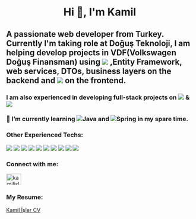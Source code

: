 <h1 align="center">Hi 👋, I'm Kamil</h1>

##    A passionate web developer from Turkey. Currently I'm taking role at Doğuş Teknoloji, I am helping develop projects in VDF(Volkswagen Doğuş Finansman) using ![](https://img.shields.io/badge/.NET-512BD4?style=for-the-badge&logo=dotnet&logoColor=white) ,Entity Framework, web services, DTOs, business layers on the backend and ![](https://img.shields.io/badge/Vue.js-35495E?style=for-the-badge&logo=vuedotjs&logoColor=4FC08D) on the frontend.

### I am also  experienced in developing full-stack projects on <img src="https://img.shields.io/badge/PHP-777BB4?style=for-the-badge&logo=php&logoColor=white" /> & <img src="https://img.shields.io/badge/Codeigniter-EF4223?style=for-the-badge&logo=codeigniter&logoColor=white" />  

### 🌱 I’m currently learning ![Java](https://img.shields.io/badge/java-%23ED8B00.svg?style=for-the-badge&logo=java&logoColor=white) and ![Spring](https://img.shields.io/badge/spring-%236DB33F.svg?style=for-the-badge&logo=spring&logoColor=white) in my spare time. 

### Other Experienced Techs:
![](https://img.shields.io/badge/JavaScript-323330?style=for-the-badge&logo=javascript&logoColor=F7DF1E) ![](https://img.shields.io/badge/jQuery-0769AD?style=for-the-badge&logo=jquery&logoColor=white) ![](https://img.shields.io/badge/PostgreSQL-316192?style=for-the-badge&logo=postgresql&logoColor=white) ![](https://img.shields.io/badge/HTML5-E34F26?style=for-the-badge&logo=html5&logoColor=white) ![](https://img.shields.io/badge/CSS3-1572B6?style=for-the-badge&logo=css3&logoColor=white) ![](https://img.shields.io/badge/Bootstrap-563D7C?style=for-the-badge&logo=bootstrap&logoColor=white) ![](https://img.shields.io/badge/.NET-512BD4?style=for-the-badge&logo=dotnet&logoColor=white) ![](	https://img.shields.io/badge/Postman-FF6C37?style=for-the-badge&logo=Postman&logoColor=white) ![](https://img.shields.io/badge/C%23-239120?style=for-the-badge&logo=c-sharp&logoColor=white) ![](https://img.shields.io/badge/Java-ED8B00?style=for-the-badge&logo=java&logoColor=white)


### Connect with me:
<a href="https://linkedin.com/in/kamilisler" target="blank"><img align="center" src="https://raw.githubusercontent.com/rahuldkjain/github-profile-readme-generator/master/src/images/icons/Social/linked-in-alt.svg" alt="kamilisler" height="30" width="40" /></a>


### My Resume:

[Kamil İşler CV](https://github.com/kmlisler/kmlisler/files/9333282/Kamil.Isler.Ozgecmis.pdf)

